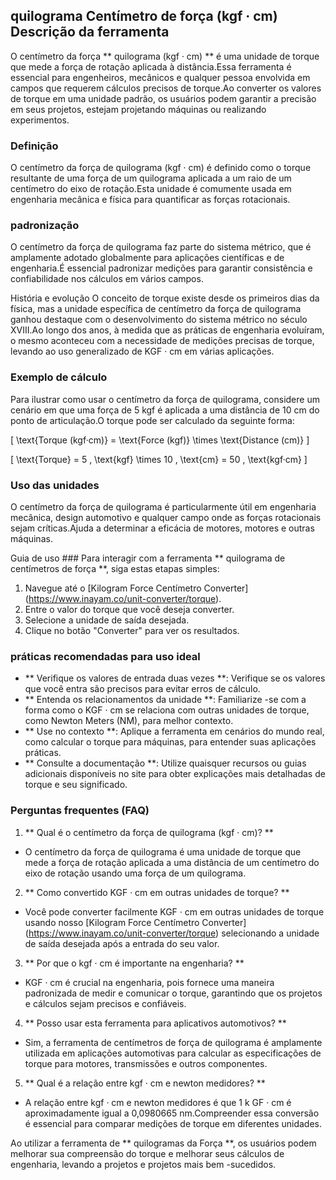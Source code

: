 ## quilograma Centímetro de força (kgf · cm) Descrição da ferramenta

O centímetro da força ** quilograma (kgf · cm) ** é uma unidade de torque que mede a força de rotação aplicada à distância.Essa ferramenta é essencial para engenheiros, mecânicos e qualquer pessoa envolvida em campos que requerem cálculos precisos de torque.Ao converter os valores de torque em uma unidade padrão, os usuários podem garantir a precisão em seus projetos, estejam projetando máquinas ou realizando experimentos.

### Definição
O centímetro da força de quilograma (kgf · cm) é definido como o torque resultante de uma força de um quilograma aplicada a um raio de um centímetro do eixo de rotação.Esta unidade é comumente usada em engenharia mecânica e física para quantificar as forças rotacionais.

### padronização
O centímetro da força de quilograma faz parte do sistema métrico, que é amplamente adotado globalmente para aplicações científicas e de engenharia.É essencial padronizar medições para garantir consistência e confiabilidade nos cálculos em vários campos.

História e evolução
O conceito de torque existe desde os primeiros dias da física, mas a unidade específica de centímetro da força de quilograma ganhou destaque com o desenvolvimento do sistema métrico no século XVIII.Ao longo dos anos, à medida que as práticas de engenharia evoluíram, o mesmo aconteceu com a necessidade de medições precisas de torque, levando ao uso generalizado de KGF · cm em várias aplicações.

### Exemplo de cálculo
Para ilustrar como usar o centímetro da força de quilograma, considere um cenário em que uma força de 5 kgf é aplicada a uma distância de 10 cm do ponto de articulação.O torque pode ser calculado da seguinte forma:

\[ \text{Torque (kgf·cm)} = \text{Force (kgf)} \times \text{Distance (cm)} \]

\[ \text{Torque} = 5 \, \text{kgf} \times 10 \, \text{cm} = 50 \, \text{kgf·cm} \]

### Uso das unidades
O centímetro da força de quilograma é particularmente útil em engenharia mecânica, design automotivo e qualquer campo onde as forças rotacionais sejam críticas.Ajuda a determinar a eficácia de motores, motores e outras máquinas.

Guia de uso ###
Para interagir com a ferramenta ** quilograma de centímetros de força **, siga estas etapas simples:
1. Navegue até o [Kilogram Force Centímetro Converter] (https://www.inayam.co/unit-converter/torque).
2. Entre o valor do torque que você deseja converter.
3. Selecione a unidade de saída desejada.
4. Clique no botão "Converter" para ver os resultados.

### práticas recomendadas para uso ideal
- ** Verifique os valores de entrada duas vezes **: Verifique se os valores que você entra são precisos para evitar erros de cálculo.
- ** Entenda os relacionamentos da unidade **: Familiarize -se com a forma como o KGF · cm se relaciona com outras unidades de torque, como Newton Meters (NM), para melhor contexto.
- ** Use no contexto **: Aplique a ferramenta em cenários do mundo real, como calcular o torque para máquinas, para entender suas aplicações práticas.
- ** Consulte a documentação **: Utilize quaisquer recursos ou guias adicionais disponíveis no site para obter explicações mais detalhadas de torque e seu significado.

### Perguntas frequentes (FAQ)

1. ** Qual é o centímetro da força de quilograma (kgf · cm)? **
- O centímetro da força de quilograma é uma unidade de torque que mede a força de rotação aplicada a uma distância de um centímetro do eixo de rotação usando uma força de um quilograma.

2. ** Como convertido KGF · cm em outras unidades de torque? **
- Você pode converter facilmente KGF · cm em outras unidades de torque usando nosso [Kilogram Force Centímetro Converter] (https://www.inayam.co/unit-converter/torque) selecionando a unidade de saída desejada após a entrada do seu valor.

3. ** Por que o kgf · cm é importante na engenharia? **
- KGF · cm é crucial na engenharia, pois fornece uma maneira padronizada de medir e comunicar o torque, garantindo que os projetos e cálculos sejam precisos e confiáveis.

4. ** Posso usar esta ferramenta para aplicativos automotivos? **
- Sim, a ferramenta de centímetros de força de quilograma é amplamente utilizada em aplicações automotivas para calcular as especificações de torque para motores, transmissões e outros componentes.

5. ** Qual é a relação entre kgf · cm e newton medidores? **
- A relação entre kgf · cm e newton medidores é que 1 k GF · cm é aproximadamente igual a 0,0980665 nm.Compreender essa conversão é essencial para comparar medições de torque em diferentes unidades.

Ao utilizar a ferramenta de ** quilogramas da Força **, os usuários podem melhorar sua compreensão do torque e melhorar seus cálculos de engenharia, levando a projetos e projetos mais bem -sucedidos.